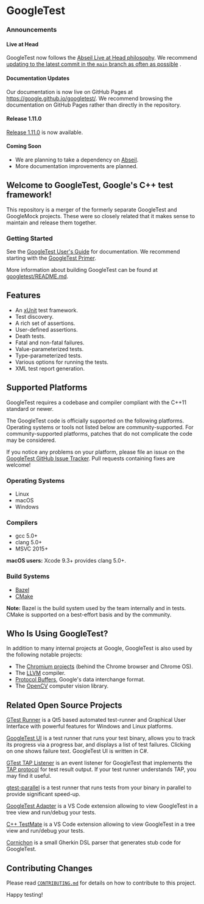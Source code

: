 # GoogleTest

### Announcements

#### Live at Head

GoogleTest now follows the
[Abseil Live at Head philosophy](https://abseil.io/about/philosophy#upgrade-support). We recommend
[updating to the latest commit in the `main` branch as often as possible](https://github.com/abseil/abseil-cpp/blob/master/FAQ.md#what-is-live-at-head-and-how-do-i-do-it)
.

#### Documentation Updates

Our documentation is now live on GitHub Pages at
https://google.github.io/googletest/. We recommend browsing the documentation on GitHub Pages rather than directly in
the repository.

#### Release 1.11.0

[Release 1.11.0](https://github.com/google/googletest/releases/tag/release-1.11.0)
is now available.

#### Coming Soon

* We are planning to take a dependency on
  [Abseil](https://github.com/abseil/abseil-cpp).
* More documentation improvements are planned.

## Welcome to **GoogleTest**, Google's C++ test framework!

This repository is a merger of the formerly separate GoogleTest and GoogleMock projects. These were so closely related
that it makes sense to maintain and release them together.

### Getting Started

See the [GoogleTest User's Guide](https://google.github.io/googletest/) for documentation. We recommend starting with
the
[GoogleTest Primer](https://google.github.io/googletest/primer.html).

More information about building GoogleTest can be found at
[googletest/README.md](googletest/README.md).

## Features

* An [xUnit](https://en.wikipedia.org/wiki/XUnit) test framework.
* Test discovery.
* A rich set of assertions.
* User-defined assertions.
* Death tests.
* Fatal and non-fatal failures.
* Value-parameterized tests.
* Type-parameterized tests.
* Various options for running the tests.
* XML test report generation.

## Supported Platforms

GoogleTest requires a codebase and compiler compliant with the C++11 standard or newer.

The GoogleTest code is officially supported on the following platforms. Operating systems or tools not listed below are
community-supported. For community-supported platforms, patches that do not complicate the code may be considered.

If you notice any problems on your platform, please file an issue on the
[GoogleTest GitHub Issue Tracker](https://github.com/google/googletest/issues). Pull requests containing fixes are
welcome!

### Operating Systems

* Linux
* macOS
* Windows

### Compilers

* gcc 5.0+
* clang 5.0+
* MSVC 2015+

**macOS users:** Xcode 9.3+ provides clang 5.0+.

### Build Systems

* [Bazel](https://bazel.build/)
* [CMake](https://cmake.org/)

**Note:** Bazel is the build system used by the team internally and in tests. CMake is supported on a best-effort basis
and by the community.

## Who Is Using GoogleTest?

In addition to many internal projects at Google, GoogleTest is also used by the following notable projects:

* The [Chromium projects](http://www.chromium.org/) (behind the Chrome browser and Chrome OS).
* The [LLVM](http://llvm.org/) compiler.
* [Protocol Buffers](https://github.com/google/protobuf), Google's data interchange format.
* The [OpenCV](http://opencv.org/) computer vision library.

## Related Open Source Projects

[GTest Runner](https://github.com/nholthaus/gtest-runner) is a Qt5 based automated test-runner and Graphical User
Interface with powerful features for Windows and Linux platforms.

[GoogleTest UI](https://github.com/ospector/gtest-gbar) is a test runner that runs your test binary, allows you to track
its progress via a progress bar, and displays a list of test failures. Clicking on one shows failure text. GoogleTest UI
is written in C#.

[GTest TAP Listener](https://github.com/kinow/gtest-tap-listener) is an event listener for GoogleTest that implements
the
[TAP protocol](https://en.wikipedia.org/wiki/Test_Anything_Protocol) for test result output. If your test runner
understands TAP, you may find it useful.

[gtest-parallel](https://github.com/google/gtest-parallel) is a test runner that runs tests from your binary in parallel
to provide significant speed-up.

[GoogleTest Adapter](https://marketplace.visualstudio.com/items?itemName=DavidSchuldenfrei.gtest-adapter)
is a VS Code extension allowing to view GoogleTest in a tree view and run/debug your tests.

[C++ TestMate](https://github.com/matepek/vscode-catch2-test-adapter) is a VS Code extension allowing to view GoogleTest
in a tree view and run/debug your tests.

[Cornichon](https://pypi.org/project/cornichon/) is a small Gherkin DSL parser that generates stub code for GoogleTest.

## Contributing Changes

Please read
[`CONTRIBUTING.md`](https://github.com/google/googletest/blob/master/CONTRIBUTING.md)
for details on how to contribute to this project.

Happy testing!
